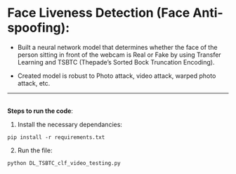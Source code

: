# Face Liveness Detection (Face Anti-spoofing):  

- Built a neural network model that determines whether the face of the person sitting in front of the webcam is Real or Fake by using Transfer Learning and TSBTC (Thepade’s Sorted Bock Truncation Encoding).

- Created model is robust to Photo attack, video attack, warped photo attack, etc.

---   
\
**Steps to run the code**:  

1. Install the necessary dependancies:
```
pip install -r requirements.txt
```

2. Run the file:
```
python DL_TSBTC_clf_video_testing.py
```
